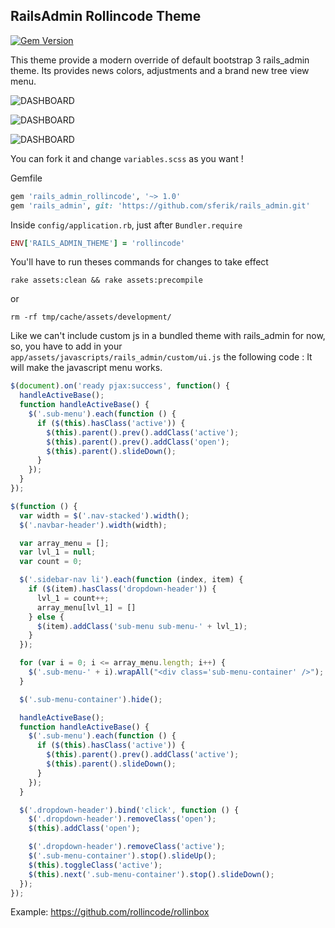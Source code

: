 RailsAdmin Rollincode Theme
--------------------

[![Gem Version](https://badge.fury.io/rb/rails_admin_rollincode.svg)](https://badge.fury.io/rb/rails_admin_rollincode)

This theme provide a modern override of default bootstrap 3 rails_admin theme.
Its provides news colors, adjustments and a brand new tree view menu.

![DASHBOARD](http://i.imgur.com/SL33qRC.jpg, "rollincode")

![DASHBOARD](http://i.imgur.com/78BseNp.png, "rollincode")

![DASHBOARD](http://i.imgur.com/ShGFOg6.png, "rollincode")

You can fork it and change `variables.scss` as you want !

Gemfile

```ruby
gem 'rails_admin_rollincode', '~> 1.0'
gem 'rails_admin', git: 'https://github.com/sferik/rails_admin.git'
```

Inside `config/application.rb`, just after `Bundler.require`

```ruby
ENV['RAILS_ADMIN_THEME'] = 'rollincode'
```

You'll have to run theses commands for changes to take effect

`rake assets:clean && rake assets:precompile`

or

`rm -rf tmp/cache/assets/development/`

Like we can't include custom js in a bundled theme with rails_admin for now, so, you have to add in your `app/assets/javascripts/rails_admin/custom/ui.js` the following code :
It will make the javascript menu works.

````javascript
$(document).on('ready pjax:success', function() {
  handleActiveBase();
  function handleActiveBase() {
    $('.sub-menu').each(function () {
      if ($(this).hasClass('active')) {
        $(this).parent().prev().addClass('active');
        $(this).parent().prev().addClass('open');
        $(this).parent().slideDown();
      }
    });
  }
});

$(function () {
  var width = $('.nav-stacked').width();
  $('.navbar-header').width(width);

  var array_menu = [];
  var lvl_1 = null;
  var count = 0;

  $('.sidebar-nav li').each(function (index, item) {
    if ($(item).hasClass('dropdown-header')) {
      lvl_1 = count++;
      array_menu[lvl_1] = []
    } else {
      $(item).addClass('sub-menu sub-menu-' + lvl_1);
    }
  });

  for (var i = 0; i <= array_menu.length; i++) {
    $('.sub-menu-' + i).wrapAll("<div class='sub-menu-container' />");
  }

  $('.sub-menu-container').hide();

  handleActiveBase();
  function handleActiveBase() {
    $('.sub-menu').each(function () {
      if ($(this).hasClass('active')) {
        $(this).parent().prev().addClass('active');
        $(this).parent().slideDown();
      }
    });
  }

  $('.dropdown-header').bind('click', function () {
    $('.dropdown-header').removeClass('open');
    $(this).addClass('open');

    $('.dropdown-header').removeClass('active');
    $('.sub-menu-container').stop().slideUp();
    $(this).toggleClass('active');
    $(this).next('.sub-menu-container').stop().slideDown();
  });
});
````

Example: 
https://github.com/rollincode/rollinbox